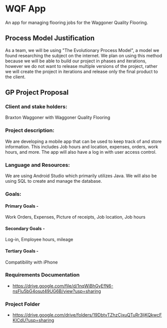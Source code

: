 # WQF App
An app for managing flooring jobs for the Waggoner Quality Flooring.

## Process Model Justification
As a team, we will be using "The Evolutionary Process Model", a model we found researching the subject on the internet. We plan on using this method because we will be able to build our project in phases and iterations, however we do not want to release multiple versions of the project, rather we will create the project in iterations and release only the final product to the client.

## GP Project Proposal

### Client and stake holders: 
Braxton Waggoner with Waggoner Quality Flooring

### Project description: 
We are developing a mobile app that can be used to keep track of and store information. This includes Job hours and location, expenses, orders, work hours, and more. The app will also have a log in with user access control.

### Language and Resources: 
We are using Android Studio which primarily utilizes Java. We will also be using SQL to create and manage the database.

### Goals:

#### Primary Goals - 
Work Orders, 
Expenses, 
Picture of receipts, 
Job location, 
Job hours

#### Secondary Goals - 
Log-in, 
Employee hours, 
mileage

#### Tertiary Goals - 
Compatibility with iPhone

### Requirements Documentation
 - https://drive.google.com/file/d/1nqWiBhGyEfN6-nsFlu5bG4osut49UG6B/view?usp=sharing
 
### Project Folder
 - https://drive.google.com/drive/folders/19DbtvTZhzCjxuQTuRr3IjKQkwcFKICdU?usp=sharing

